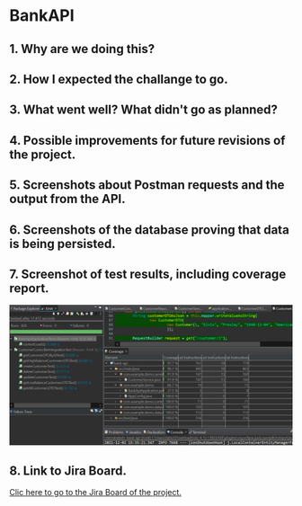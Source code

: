 # BankAPI
## 1. Why are we doing this?
## 2. How I expected the challange to go.
## 3. What went well? What didn't go as planned?
## 4. Possible improvements for future revisions of the project.
## 5. Screenshots about Postman requests and the output from the API.
## 6. Screenshots of the database proving that data is being persisted.
## 7. Screenshot of test results, including coverage report.
![Test results](https://github.com/artufabio/BankAPI/blob/main/Documentation/Screenshots/test%20final%20coverage.png)
## 8. Link to Jira Board.
[Clic here to go to the Jira Board of the project.](https://fabioartuso88.atlassian.net/jira/software/projects/BAN/boards/2/roadmap)
